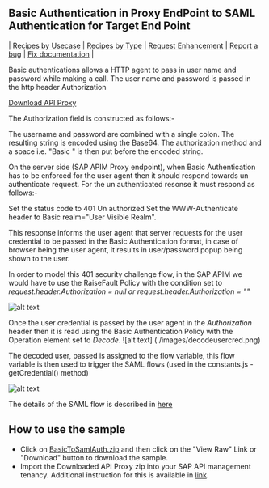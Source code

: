 ## Basic Authentication in Proxy EndPoint to SAML Authentication for Target End Point


\| [Recipes by Usecase](./api-recipes-by-usecase.md) \| [Recipes by Type](./api-recipes-by-type.md) \| [Request Enhancement](https://github.com/SAP-samples/apibusinesshub-api-recipes/issues/new?assignees=&labels=Recipe%20Fix,enhancement&template=recipe-request.md&title=Improve%20basic-to-SAML-auth-api-proxy ) \| [Report a bug](https://github.com/SAP-samples/apibusinesshub-api-recipes/issues/new?assignees=&labels=Recipe%20Fix,bug&template=bug_report.md&title=Issue%20with%20basic-to-SAML-auth-api-proxy ) \| [Fix documentation](https://github.com/SAP-samples/apibusinesshub-api-recipes/issues/new?assignees=&labels=Recipe%20Fix,documentation&template=bug_report.md&title=Docu%20fix%20basic-to-SAML-auth-api-proxy ) \|


Basic authentications allows a HTTP agent to pass in user name and password while making a call. The user name and password is passed in the http header Authorization

[Download API Proxy](BasicToSamlAuth.zip)

The Authorization field is constructed as follows:-

The username and password are combined with a single colon.
The resulting string is encoded using the Base64.
The authorization method and a space i.e. "Basic " is then put before the encoded string.

On the server side (SAP APIM Proxy endpoint), when Basic Authentication has to be enforced for the user agent then it should respond towards un authenticate request.
For the un authenticated resonse it must respond as follows:-

Set the status code to 401 Un authorized
Set the WWW-Authenticate header to Basic realm="User Visible Realm".

This response informs the user agent that server requests for the user credential to be passed in the Basic Authentication format, in case of browser being the user agent, it results in user/password popup being shown to the user.

In order to model this 401 security challenge flow, in the SAP APIM we would have to use the RaiseFault Policy with the condition set to *request.header.Authorization = null or request.header.Authorization = ""*

![alt text](./images/raisefault.png)

Once the user credential is passed by the user agent in the *Authorization* header then it is read using the Basic Authentication Policy with the Operation element set to *Decode*.
![alt text] (./images/decodeusercred.png)

The decoded user, passed is assigned to the flow variable, this flow variable is then used to trigger the SAML flows (used in the constants.js - getCredential() method)

![alt text](./images/usecredinsamlflow.png)

The details of the SAML flow is described in [here](../saml)

## How to use the sample

* Click on [BasicToSamlAuth.zip](./BasicToSamlAuth.zip) and then click on the "View Raw" Link or "Download" button to download the sample.
* Import the Downloaded API Proxy zip into your SAP API management tenancy. Additional instruction for this is available in [link](https://help.hana.ondemand.com/apim_od/frameset.htm?9342a932441e45cd9636eb0a01a89958.html).
